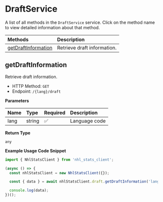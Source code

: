 # DraftService

A list of all methods in the `DraftService` service. Click on the method name to view detailed information about that method.

| Methods                                     | Description                 |
| :------------------------------------------ | :-------------------------- |
| [getDraftInformation](#getdraftinformation) | Retrieve draft information. |

## getDraftInformation

Retrieve draft information.

- HTTP Method: `GET`
- Endpoint: `/{lang}/draft`

**Parameters**

| Name | Type   | Required | Description   |
| :--- | :----- | :------- | :------------ |
| lang | string | ✅       | Language code |

**Return Type**

`any`

**Example Usage Code Snippet**

```typescript
import { NhlStatsClient } from 'nhl_stats_client';

(async () => {
  const nhlStatsClient = new NhlStatsClient({});

  const { data } = await nhlStatsClient.draft.getDraftInformation('lang');

  console.log(data);
})();
```

<!-- This file was generated by liblab | https://liblab.com/ -->
